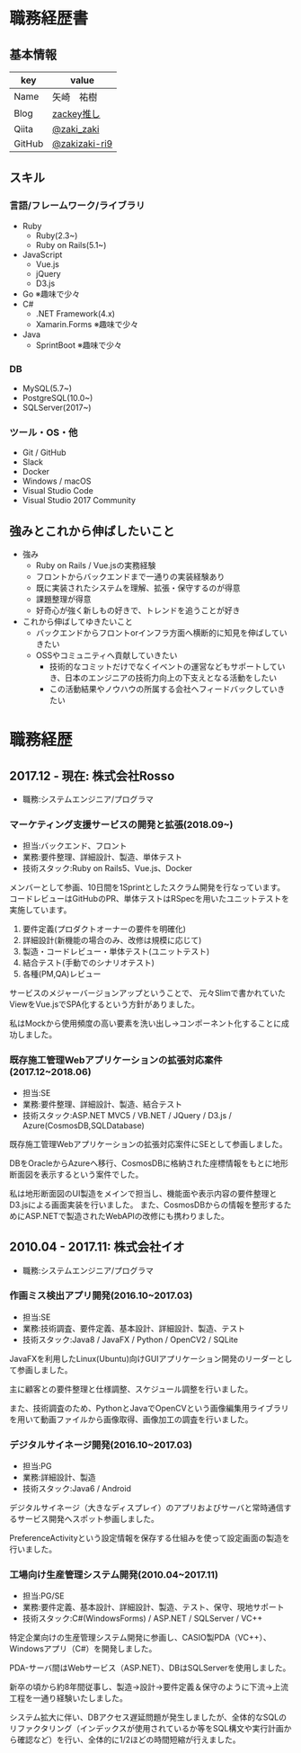 # 職務経歴書

## 基本情報

| key    | value                                            |
| ------ | ------------------------------------------------ |
| Name   | 矢崎　祐樹                                       |
| Blog   | [zackey推し](https://kic-yuuki.hatenablog.com/)  |
| Qiita  | [@zaki_zaki](https://qiita.com/zaki_zaki)        |
| GitHub | [@zakizaki-ri9](https://github.com/zakizaki-ri9) |

## スキル

### 言語/フレームワーク/ライブラリ

- Ruby
  - Ruby(2.3~)
  - Ruby on Rails(5.1~)
- JavaScript
  - Vue.js
  - jQuery
  - D3.js
- Go ※趣味で少々
- C#
  - .NET Framework(4.x)
  - Xamarin.Forms ※趣味で少々
- Java
  - SprintBoot ※趣味で少々

### DB

- MySQL(5.7~)
- PostgreSQL(10.0~)
- SQLServer(2017~)

### ツール・OS・他

- Git / GitHub
- Slack
- Docker
- Windows / macOS
- Visual Studio Code
- Visual Studio 2017 Community

## 強みとこれから伸ばしたいこと

- 強み
  - Ruby on Rails / Vue.jsの実務経験
  - フロントからバックエンドまで一通りの実装経験あり
  - 既に実装されたシステムを理解、拡張・保守するのが得意
  - 課題整理が得意
  - 好奇心が強く新しもの好きで、トレンドを追うことが好き
- これから伸ばしてゆきたいこと
  - バックエンドからフロントorインフラ方面へ横断的に知見を伸ばしていきたい
  - OSSやコミュニティへ貢献していきたい
    - 技術的なコミットだけでなくイベントの運営などもサポートしていき、日本のエンジニアの技術力向上の下支えとなる活動をしたい
    - この活動結果やノウハウの所属する会社へフィードバックしていきたい

# 職務経歴

## 2017.12 - 現在: 株式会社Rosso

- 職務:システムエンジニア/プログラマ

### マーケティング支援サービスの開発と拡張(2018.09~)

- 担当:バックエンド、フロント
- 業務:要件整理、詳細設計、製造、単体テスト
- 技術スタック:Ruby on Rails5、Vue.js、Docker

メンバーとして参画、10日間を1Sprintとしたスクラム開発を行なっています。
コードレビューはGitHubのPR、単体テストはRSpecを用いたユニットテストを実施しています。

1. 要件定義(プロダクトオーナーの要件を明確化)
2. 詳細設計(新機能の場合のみ、改修は規模に応じて)
3. 製造・コードレビュー・単体テスト(ユニットテスト)
4. 結合テスト(手動でのシナリオテスト)
5. 各種(PM,QA)レビュー

サービスのメジャーバージョンアップということで、
元々Slimで書かれていたViewをVue.jsでSPA化するという方針がありました。

私はMockから使用頻度の高い要素を洗い出し→コンポーネント化することに成功しました。

### 既存施工管理Webアプリケーションの拡張対応案件(2017.12~2018.06)

- 担当:SE
- 業務:要件整理、詳細設計、製造、結合テスト
- 技術スタック:ASP.NET MVC5 / VB.NET / JQuery / D3.js / Azure(CosmosDB,SQLDatabase)

既存施工管理Webアプリケーションの拡張対応案件にSEとして参画しました。

DBをOracleからAzureへ移行、CosmosDBに格納された座標情報をもとに地形断面図を表示するという案件でした。

私は地形断面図のUI製造をメインで担当し、機能面や表示内容の要件整理とD3.jsによる画面実装を行いました。
また、CosmosDBからの情報を整形するためにASP.NETで製造されたWebAPIの改修にも携わりました。

## 2010.04 - 2017.11: 株式会社イオ

- 職務:システムエンジニア/プログラマ

### 作画ミス検出アプリ開発(2016.10~2017.03)

- 担当:SE
- 業務:技術調査、要件定義、基本設計、詳細設計、製造、テスト
- 技術スタック:Java8 / JavaFX / Python / OpenCV2 / SQLite

JavaFXを利用したLinux(Ubuntu)向けGUIアプリケーション開発のリーダーとして参画しました。

主に顧客との要件整理と仕様調整、スケジュール調整を行いました。

また、技術調査のため、PythonとJavaでOpenCVという画像編集用ライブラリを用いて動画ファイルから画像取得、画像加工の調査を行いました。

### デジタルサイネージ開発(2016.10~2017.03)

- 担当:PG
- 業務:詳細設計、製造
- 技術スタック:Java6 / Android

デジタルサイネージ（大きなディスプレイ）のアプリおよびサーバと常時通信するサービス開発へスポット参画しました。

PreferenceActivityという設定情報を保存する仕組みを使って設定画面の製造を行いました。

### 工場向け生産管理システム開発(2010.04~2017.11)

- 担当:PG/SE
- 業務:要件定義、基本設計、詳細設計、製造、テスト、保守、現地サポート
- 技術スタック:C#(WindowsForms) / ASP.NET / SQLServer / VC++

特定企業向けの生産管理システム開発に参画し、CASIO製PDA（VC++）、Windowsアプリ（C#）を開発しました。

PDA-サーバ間はWebサービス（ASP.NET）、DBはSQLServerを使用しました。

新卒の頃から約8年間従事し、製造→設計→要件定義＆保守のように下流→上流工程を一通り経験いたしました。

システム拡大に伴い、DBアクセス遅延問題が発生しましたが、全体的なSQLのリファクタリング（インデックスが使用されているか等をSQL構文や実行計画から確認など）を行い、全体的に1/2ほどの時間短縮が行えました。
